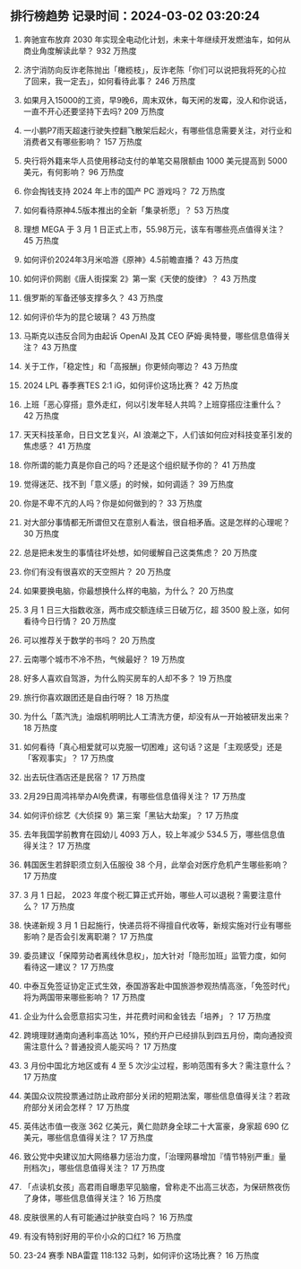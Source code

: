 
## 排行榜趋势 记录时间：2024-03-02 03:20:24
  
  1. 奔驰宣布放弃 2030 年实现全电动化计划，未来十年继续开发燃油车，如何从商业角度解读此举？ 932 万热度
    
  2. 济宁消防向反诈老陈抛出「橄榄枝」，反诈老陈「你们可以说把我将死的心拉了回来，我一定去」，如何看待此事？ 246 万热度
    
  3. 如果月入15000的工资，早9晚6，周末双休，每天闲的发霉，没人和你说话，一直不开心还要坚持下去吗? 209 万热度
    
  4. 一小鹏P7雨天超速行驶失控翻飞散架后起火，有哪些信息需要关注，对行业和消费者又有哪些影响？ 157 万热度
    
  5. 央行将外籍来华人员使用移动支付的单笔交易限额由 1000 美元提高到 5000 美元，有何影响？ 96 万热度
    
  6. 你会掏钱支持 2024 年上市的国产 PC 游戏吗？ 72 万热度
    
  7. 如何看待原神4.5版本推出的全新「集录祈愿」？ 53 万热度
    
  8. 理想 MEGA 于 3 月 1 日正式上市，55.98万元，该车有哪些亮点值得关注？ 45 万热度
    
  9. 如何评价2024年3月米哈游《原神》4.5前瞻直播？ 43 万热度
    
  10. 如何评价网剧《唐人街探案 2》第一案《天使的旋律》？ 43 万热度
    
  11. 俄罗斯的军备还够支撑多久？ 43 万热度
    
  12. 如何评价华为的昆仑玻璃？ 43 万热度
    
  13. 马斯克以违反合同为由起诉 OpenAI 及其 CEO 萨姆·奥特曼，哪些信息值得关注？ 43 万热度
    
  14. 关于工作，「稳定性」和「高报酬」你更倾向哪边？ 43 万热度
    
  15. 2024 LPL 春季赛TES 2:1 iG，如何评价这场比赛？ 42 万热度
    
  16. 上班「恶心穿搭」意外走红，何以引发年轻人共鸣？上班穿搭应注重什么？ 42 万热度
    
  17. 天天科技革命，日日文艺复兴，AI 浪潮之下，人们该如何应对科技变革引发的焦虑感？ 41 万热度
    
  18. 你所谓的能力真是你自己的吗？还是这个组织赋予你的？ 41 万热度
    
  19. 觉得迷茫、找不到「意义感」的时候，如何调适？ 39 万热度
    
  20. 你是不卑不亢的人吗？你是如何做到的？ 33 万热度
    
  21. 对大部分事情都无所谓但又在意别人看法，很自相矛盾。这是怎样的心理呢？ 30 万热度
    
  22. 总是把未发生的事情往坏处想，如何缓解自己这类焦虑？ 20 万热度
    
  23. 你们有没有很喜欢的天空照片？ 20 万热度
    
  24. 如果要换电脑，你最想换什么样的电脑，为什么？ 20 万热度
    
  25. 3 月 1 日三大指数收涨，两市成交额连续三日破万亿，超 3500 股上涨，如何看待今日行情？ 20 万热度
    
  26. 可以推荐关于数学的书吗？ 20 万热度
    
  27. 云南哪个城市不冷不热，气候最好？ 19 万热度
    
  28. 好多人喜欢自驾游，为什么购买房车的人却不多？ 19 万热度
    
  29. 旅行你喜欢跟团还是自由行呀？ 18 万热度
    
  30. 为什么「蒸汽洗」油烟机明明比人工清洗方便，却没有从一开始被研发出来？ 18 万热度
    
  31. 如何看待「真心相爱就可以克服一切困难」这句话？这是「主观感受」还是「客观事实」？ 17 万热度
    
  32. 出去玩住酒店还是民宿？ 17 万热度
    
  33. 2月29日周鸿祎举办AI免费课，有哪些信息值得关注？ 17 万热度
    
  34. 如何评价综艺《大侦探 9》第三案「黑钻大劫案」？ 17 万热度
    
  35. 去年我国学前教育在园幼儿 4093 万人，较上年减少 534.5 万，哪些信息值得关注？ 17 万热度
    
  36. 韩国医生若辞职须立刻入伍服役 38 个月，此举会对医疗危机产生哪些影响？ 17 万热度
    
  37. 3 月 1 日起， 2023 年度个税汇算正式开始，哪些人可以退税？需要注意什么？ 17 万热度
    
  38. 快递新规 3 月 1 日起施行，快递员将不得擅自代收等，新规实施对行业有哪些影响？是否会引发离职潮？ 17 万热度
    
  39. 委员建议「保障劳动者离线休息权」，加大针对「隐形加班」监管力度，如何看待这一建议？ 17 万热度
    
  40. 中泰互免签证协定正式生效，泰国游客赴中国旅游参观热情高涨，「免签时代」将为两国带来哪些影响？ 17 万热度
    
  41. 企业为什么会愿意招实习生，并花费时间和金钱去「培养」？ 17 万热度
    
  42. 跨境理财通南向通利率高达 10%，预约开户已经排队到四五月份，南向通投资需注意什么？普通投资人能买吗？ 17 万热度
    
  43. 3 月份中国北方地区或有 4 至 5 次沙尘过程，影响范围有多大？需注意什么？ 17 万热度
    
  44. 美国众议院投票通过防止政府部分关闭的短期法案，哪些信息值得关注？若政府部分关闭会怎样？ 17 万热度
    
  45. 英伟达市值一夜涨 362 亿美元，黄仁勋跻身全球二十大富豪，身家超 690 亿美元，哪些信息值得关注？ 17 万热度
    
  46. 致公党中央建议加大网络暴力惩治力度，「治理网暴增加『情节特别严重』量刑档次」，哪些信息值得关注？ 17 万热度
    
  47. 「点读机女孩」高君雨自曝患罕见脑瘤，曾称走不出高三状态，为保研熬夜伤了身体，哪些信息值得关注？ 16 万热度
    
  48. 皮肤很黑的人有可能通过护肤变白吗？ 16 万热度
    
  49. 有没有特别好用的平价小众的口红? 16 万热度
    
  50. 23-24 赛季 NBA雷霆 118:132 马刺，如何评价这场比赛？ 16 万热度
    